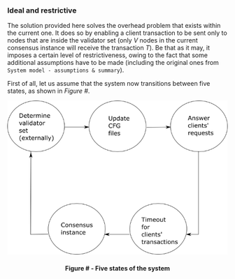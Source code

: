 ### Ideal and restrictive

The solution provided here solves the overhead problem that exists within the current one. It does so by enabling a client transaction to be sent only to nodes that are inside the validator set (only *V* nodes in the current consensus instance will receive the transaction *T*). Be that as it may, it imposes a certain level of restrictiveness, owing to the fact that some additional assumptions have to be made (including the original ones from `System model - assumptions & summary`).

First of all, let us assume that the system now transitions between five states, as shown in *Figure #*.

![](https://github.com/lukamiletic95/papers/blob/algorithm1/images/fig8.png)
<div align='center'> 
	<h4>Figure # - Five states of the system</h4>
</div>
<!--stackedit_data:
eyJoaXN0b3J5IjpbMTEwOTY0NzQ2LC05MDgzODM3OSwtOTI4OD
Y2MzM5XX0=
-->